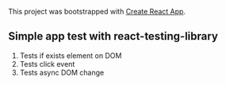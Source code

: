 This project was bootstrapped with [Create React App](https://github.com/facebook/create-react-app).

## Simple app test with react-testing-library

1. Tests if exists element on DOM
2. Tests click event
3. Tests async DOM change